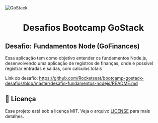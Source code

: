 <img alt="GoStack" src="https://storage.googleapis.com/golden-wind/bootcamp-gostack/header-desafios.png" />
<h1 align="center">
  Desafios Bootcamp GoStack
</h1>

<h2> Desafio: Fundamentos Node (GoFinances) </h2>

<p>Essa aplicação tem como objetivo entender os fundamentos Node.js, desenvolvendo uma aplicação de registros de finanças,
onde é possivel registrar entradas e saidas, com calculos totais</p>

<p> Link do desafio:
  <a href=https://github.com/Rocketseat/bootcamp-gostack-desafios/blob/master/desafio-fundamentos-nodejs/README.md">
  https://github.com/Rocketseat/bootcamp-gostack-desafios/blob/master/desafio-fundamentos-nodejs/README.md </a>
</p>

## :memo: Licença

Esse projeto está sob a licença MIT. Veja o arquivo [LICENSE](LICENSE) para mais detalhes.
